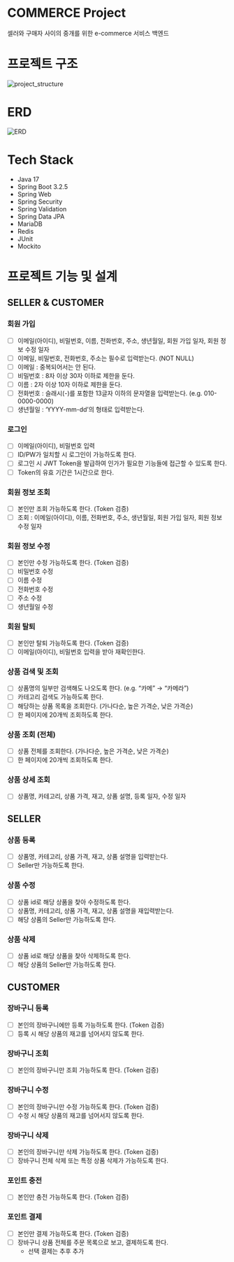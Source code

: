 # COMMERCE Project
셀러와 구매자 사이의 중개를 위한 e-commerce 서비스 백엔드  

# 프로젝트 구조
![project_structure](https://github.com/mingming-mentor/CodeReviewStudy/assets/80020777/5f5b13d5-99e3-437d-9f73-132010d5083d)

# ERD
![ERD](https://github.com/IM-GYURI/COMMERCE/assets/80020777/16633bb7-021a-4c31-883b-a005214b0626)

# Tech Stack
- Java 17
- Spring Boot 3.2.5
- Spring Web
- Spring Security
- Spring Validation
- Spring Data JPA
- MariaDB
- Redis
- JUnit
- Mockito

# 프로젝트 기능 및 설계
## SELLER & CUSTOMER
### 회원 가입  
- [ ] 이메일(아이디), 비밀번호, 이름, 전화번호, 주소, 생년월일, 회원 가입 일자, 회원 정보 수정 일자
- [ ] 이메일, 비밀번호, 전화번호, 주소는 필수로 입력받는다. (NOT NULL)
- [ ] 이메일 : 중복되어서는 안 된다.
- [ ] 비밀번호 : 8자 이상 30자 이하로 제한을 둔다.
- [ ] 이름 : 2자 이상 10자 이하로 제한을 둔다.
- [ ] 전화번호 : 슬래시(-)를 포함한 13글자 이하의 문자열을 입력받는다. (e.g. 010-0000-0000)
- [ ] 생년월일 : ‘YYYY-mm-dd’의 형태로 입력받는다.

### 로그인
- [ ] 이메일(아이디), 비밀번호 입력
- [ ] ID/PW가 일치할 시 로그인이 가능하도록 한다.
- [ ] 로그인 시 JWT Token을 발급하여 인가가 필요한 기능들에 접근할 수 있도록 한다.
- [ ] Token의 유효 기간은 1시간으로 한다.

### 회원 정보 조회
- [ ] 본인만 조회 가능하도록 한다. (Token 검증)
- [ ] 조회 : 이메일(아이디), 이름, 전화번호, 주소, 생년월일, 회원 가입 일자, 회원 정보 수정 일자
      
### 회원 정보 수정
- [ ] 본인만 수정 가능하도록 한다. (Token 검증)
- [ ] 비밀번호 수정
- [ ] 이름 수정
- [ ] 전화번호 수정
- [ ] 주소 수정
- [ ] 생년월일 수정

### 회원 탈퇴
- [ ] 본인만 탈퇴 가능하도록 한다. (Token 검증)
- [ ] 이메일(아이디), 비밀번호 입력을 받아 재확인한다.

### 상품 검색 및 조회
- [ ] 상품명의 일부만 검색해도 나오도록 한다. (e.g. “카메” → “카메라”)
- [ ] 카테고리 검색도 가능하도록 한다.
- [ ] 해당하는 상품 목록을 조회한다. (가나다순, 높은 가격순, 낮은 가격순)
- [ ] 한 페이지에 20개씩 조회하도록 한다.

### 상품 조회 (전체)
- [ ] 상품 전체를 조회한다. (가나다순, 높은 가격순, 낮은 가격순)
- [ ] 한 페이지에 20개씩 조회하도록 한다.

### 상품 상세 조회
- [ ] 상품명, 카테고리, 상품 가격, 재고, 상품 설명, 등록 일자, 수정 일자

## SELLER
### 상품 등록
- [ ] 상품명, 카테고리, 상품 가격, 재고, 상품 설명을 입력받는다.
- [ ] Seller만 가능하도록 한다.

### 상품 수정
- [ ] 상품 id로 해당 상품을 찾아 수정하도록 한다.
- [ ] 상품명, 카테고리, 상품 가격, 재고, 상품 설명을 재입력받는다.
- [ ] 해당 상품의 Seller만 가능하도록 한다.

### 상품 삭제
- [ ] 상품 id로 해당 상품을 찾아 삭제하도록 한다.
- [ ] 해당 상품의 Seller만 가능하도록 한다.

## CUSTOMER
### 장바구니 등록
- [ ] 본인의 장바구니에만 등록 가능하도록 한다. (Token 검증)
- [ ] 등록 시 해당 상품의 재고를 넘어서지 않도록 한다.

### 장바구니 조회
- [ ] 본인의 장바구니만 조회 가능하도록 한다. (Token 검증)

### 장바구니 수정
- [ ] 본인의 장바구니만 수정 가능하도록 한다. (Token 검증)
- [ ] 수정 시 해당 상품의 재고를 넘어서지 않도록 한다.

### 장바구니 삭제
- [ ] 본인의 장바구니만 삭제 가능하도록 한다. (Token 검증)
- [ ] 장바구니 전체 삭제 또는 특정 상품 삭제가 가능하도록 한다.

### 포인트 충전
- [ ] 본인만 충전 가능하도록 한다. (Token 검증)

### 포인트 결제
- [ ] 본인만 결제 가능하도록 한다. (Token 검증)
- [ ] 장바구니 상품 전체를 주문 목록으로 보고, 결제하도록 한다.
    - 선택 결제는 추후 추가
<br>
